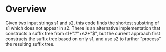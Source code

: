 # Overview
Given two input strings s1 and s2, this code finds the shortest substring of s1 which does not appear in s2.
There is an alternative implementation that constructs a suffix tree from s1+"#"+s2+"$", but the current approach first constructs the suffix tree based on only s1, and use s2 to further "process" the resulting suffix tree.
